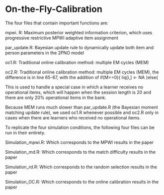 # On-the-Fly-Calibration


The four files that contain important functions are:

mpwi. R: Maximum posterior weighted information criterion, which uses progressive restrictive MPWI adaptive item assignment

par_update.R: Bayesian update rule to dynamically update both item and person parameters in the 2PNO model

oc1.R: Traditional online calibration method: multiple EM cycles (MEM)

oc2.R: Traditional online calibration method: multiple EM cycles (MEM), the difference is in line 65-67, with the addition of
 if(M==0){
        liq[i,] <- NA
      }else{
 
This is used to handle a special case in which a learner receives no operational items, which will happen when the session length 
is 20 and there are only 20% operational items in the bank. 

Because MEM runs much slower than par_update.R (the Bayesian moment matching update rule), we used oc1.R whenever possible and oc2.R only
in cases when there are learners who received no operational items.

To replicate the four simulation conditions, the following four files can be run in their entirety. 

Simulation_mpwi.R: Which corresponds to the MPWI results in the paper 

Simulation_md.R: Which corresponds to the match difficulty results in the paper

Simulation_rd.R: Which corresponds to the random selection results in the paper

Simulation_OC.R: Which corresponds to the online calibration results in the paper



